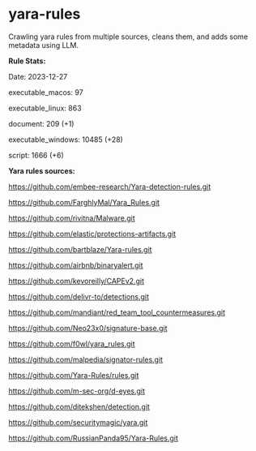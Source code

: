 # yara-rules

Crawling yara rules from multiple sources, cleans them, and adds some metadata using LLM.

**Rule Stats:**

Date: 2023-12-27

executable_macos: 97

executable_linux: 863

document: 209 (+1)

executable_windows: 10485 (+28)

script: 1666 (+6)

**Yara rules sources:**

https://github.com/embee-research/Yara-detection-rules.git

https://github.com/FarghlyMal/Yara_Rules.git

https://github.com/rivitna/Malware.git

https://github.com/elastic/protections-artifacts.git

https://github.com/bartblaze/Yara-rules.git

https://github.com/airbnb/binaryalert.git

https://github.com/kevoreilly/CAPEv2.git

https://github.com/delivr-to/detections.git

https://github.com/mandiant/red_team_tool_countermeasures.git

https://github.com/Neo23x0/signature-base.git

https://github.com/f0wl/yara_rules.git

https://github.com/malpedia/signator-rules.git

https://github.com/Yara-Rules/rules.git

https://github.com/m-sec-org/d-eyes.git

https://github.com/ditekshen/detection.git

https://github.com/securitymagic/yara.git

https://github.com/RussianPanda95/Yara-Rules.git

